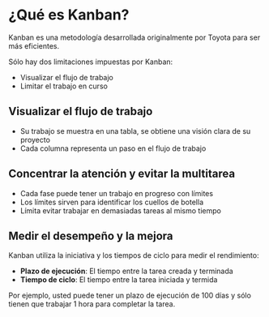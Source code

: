 ¿Qué es Kanban?
===============

Kanban es una metodología desarrollada originalmente por Toyota para ser más eficientes.

Sólo hay dos limitaciones impuestas por Kanban:

- Visualizar el flujo de trabajo
- Limitar el trabajo en curso

Visualizar el flujo de trabajo
-----------------------

- Su trabajo se muestra en una tabla, se obtiene una visión clara de su proyecto
- Cada columna representa un paso en el flujo de trabajo

Concentrar la atención y evitar la multitarea
----------------------------------

- Cada fase puede tener un trabajo en progreso con límites
- Los límites sirven para identificar los cuellos de botella
- Límita evitar trabajar en demasiadas tareas al mismo tiempo

Medir el desempeño y la mejora
-----------------------------------

Kanban utiliza la iniciativa y los tiempos de ciclo para medir el rendimiento:

- **Plazo de ejecución**: El tiempo entre la tarea creada y terminada
- **Tiempo de ciclo**: El tiempo entre la tarea iniciada y termida 

Por ejemplo, usted puede tener un plazo de ejecución de 100 días y sólo tienen que trabajar 1 hora para completar la tarea.
